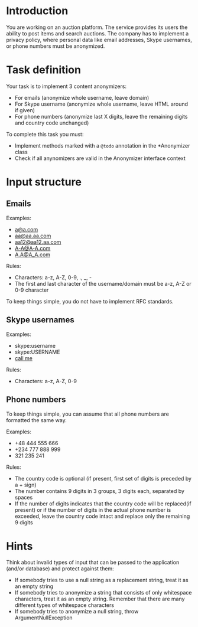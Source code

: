 # Introduction

You are working on an auction platform. The service provides its users the ability to post items and search auctions. The company has to implement a privacy policy, where personal data like email addresses, Skype usernames, or phone numbers must be anonymized. 

# Task definition

Your task is to implement 3 content anonymizers:

* For emails (anonymize whole username, leave domain)
* For Skype username (anonymize whole username, leave HTML around if given)
* For phone numbers (anonymize last X digits, leave the remaining digits and country code unchanged)

To complete this task you must:

* Implement methods marked with a `@todo` annotation in the *Anonymizer class
* Check if all anynomizers are valid in the Anonymizer interface context

# Input structure

## Emails

Examples:

* a@a.com
* aa@aa.aa.com
* aa12@aa12.aa.com
* A-A@A-A.com
* A.A@A_A.com

Rules:

* Characters: a-z, A-Z, 0-9, ., _, -
* The first and last character of the username/domain must be a-z, A-Z or 0-9 character

To keep things simple, you do not have to implement RFC standards.

## Skype usernames

Examples:

* skype:username
* skype:USERNAME
* <a href="skype:USERNAME?call">call me</a>

Rules:

* Characters: a-z, A-Z, 0-9

## Phone numbers

To keep things simple, you can assume that all phone numbers are formatted the same way.

Examples:

* +48 444 555 666
* +234 777 888 999
* 321 235 241

Rules:

* The country code is optional (if present, first set of digits is preceded by a + sign)
* The number contains 9 digits in 3 groups, 3 digits each, separated by spaces
* If the number of digits indicates that the country code will be replaced(if present) or if the number of digits in the actual phone number is exceeded, leave the country code intact and replace only the remaining 9 digits

# Hints

Think about invalid types of input that can be passed to the application (and/or database) and protect against them:

* If somebody tries to use a null string as a replacement string, treat it as an empty string
* If somebody tries to anonymize a string that consists of only whitespace characters, treat it as an empty string. Remember that there are many different types of whitespace characters
* If somebody tries to anonymize a null string, throw ArgumentNullException